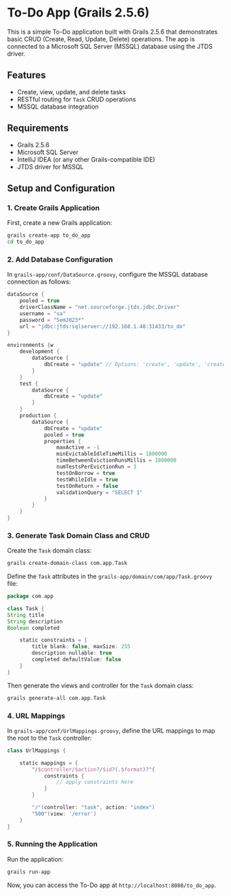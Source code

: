 # To-Do App (Grails 2.5.6)

This is a simple To-Do application built with Grails 2.5.6 that demonstrates basic CRUD (Create, Read, Update, Delete) operations. The app is connected to a Microsoft SQL Server (MSSQL) database using the JTDS driver.

## Features
- Create, view, update, and delete tasks
- RESTful routing for `Task` CRUD operations
- MSSQL database integration

## Requirements
- Grails 2.5.6
- Microsoft SQL Server
- IntelliJ IDEA (or any other Grails-compatible IDE)
- JTDS driver for MSSQL

## Setup and Configuration

### 1. Create Grails Application

First, create a new Grails application:

```bash
grails create-app to_do_app
cd to_do_app
```

### 2. Add Database Configuration

In `grails-app/conf/DataSource.groovy`, configure the MSSQL database connection as follows:

```groovy
dataSource {
    pooled = true
    driverClassName = "net.sourceforge.jtds.jdbc.Driver"
    username = "sa"
    password = "Sem2023*"
    url = "jdbc:jtds:sqlserver://192.168.1.48:31433/to_do"
}

environments {w
    development {
        dataSource {
            dbCreate = "update" // Options: 'create', 'update', 'create-drop', 'validate'
        }
    }
    test {
        dataSource {
            dbCreate = "update"
        }
    }
    production {
        dataSource {
            dbCreate = "update"
            pooled = true
            properties {
                maxActive = -1
                minEvictableIdleTimeMillis = 1800000
                timeBetweenEvictionRunsMillis = 1800000
                numTestsPerEvictionRun = 3
                testOnBorrow = true
                testWhileIdle = true
                testOnReturn = false
                validationQuery = "SELECT 1"
            }
        }
    }
}
```

### 3. Generate Task Domain Class and CRUD

Create the `Task` domain class:

```bash
grails create-domain-class com.app.Task
```

Define the `Task` attributes in the `grails-app/domain/com/app/Task.groovy` file:

```groovy
package com.app

class Task {
String title
String description
Boolean completed

    static constraints = {
        title blank: false, maxSize: 255
        description nullable: true
        completed defaultValue: false
    }
}
```

Then generate the views and controller for the `Task` domain class:

```bash
grails generate-all com.app.Task
```

### 4. URL Mappings

In `grails-app/conf/UrlMappings.groovy`, define the URL mappings to map the root to the `Task` controller:

```groovy
class UrlMappings {

    static mappings = {
        "/$controller/$action?/$id?(.$format)?"{
            constraints {
                // apply constraints here
            }
        }

        "/"(controller: "task", action: "index")
        "500"(view: '/error')
    }
}
```

### 5. Running the Application

Run the application:

```bash
grails run-app
```

Now, you can access the To-Do app at `http://localhost:8080/to_do_app`.
